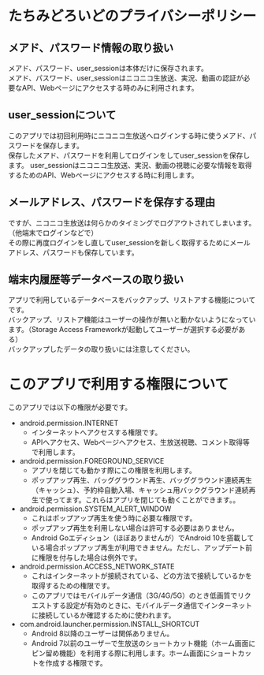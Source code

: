 # たちみどろいどのプライバシーポリシー

## メアド、パスワード情報の取り扱い
メアド、パスワード、user_sessionは本体だけに保存されます。  
メアド、パスワード、user_sessionはニコニコ生放送、実況、動画の認証が必要なAPI、Webページにアクセスする時のみに利用されます。

## user_sessionについて
このアプリでは初回利用時にニコニコ生放送へログインする時に使うメアド、パスワードを保存します。  
保存したメアド、パスワードを利用してログインをしてuser_sessionを保存します。
user_sessionはニコニコ生放送、実況、動画の視聴に必要な情報を取得するためのAPI、Webページにアクセスする時に利用します。  

## メールアドレス、パスワードを保存する理由

ですが、ニコニコ生放送は何らかのタイミングでログアウトされてしまいます。（他端末でログインなどで）  
その際に再度ログインをし直してuser_sessionを新しく取得するためにメールアドレス、パスワードも保存しています。

## 端末内履歴等データベースの取り扱い
アプリで利用しているデータベースをバックアップ、リストアする機能についてです。  
バックアップ、リストア機能はユーザーの操作が無いと動かないようになっています。（Storage Access Frameworkが起動してユーザーが選択する必要がある）  
バックアップしたデータの取り扱いには注意してください。

# このアプリで利用する権限について
このアプリでは以下の権限が必要です。  
- android.permission.INTERNET
    - インターネットへアクセスする権限です。
    - APIへアクセス、Webページへアクセス、生放送視聴、コメント取得等で利用します。
- android.permission.FOREGROUND_SERVICE
    - アプリを閉じても動かす際にこの権限を利用します。
    - ポップアップ再生、バッググラウンド再生、バッググラウンド連続再生（キャッシュ）、予約枠自動入場、キャッシュ用バックグラウンド連続再生で使ってます。これらはアプリを閉じても動くことができます。。
- android.permission.SYSTEM_ALERT_WINDOW
    - これはポップアップ再生を使う時に必要な権限です。
    - ポップアップ再生を利用しない場合は許可する必要はありません。
    - Android Goエディション（ほぼありませんが）でAndroid 10を搭載している場合ポップアップ再生が利用できません。ただし、アップデート前に権限を付与した場合は例外です。
- android.permission.ACCESS_NETWORK_STATE
    - これはインターネットが接続されている、どの方法で接続しているかを取得するための権限です。
    - このアプリではモバイルデータ通信（3G/4G/5G）のとき低画質でリクエストする設定が有効のときに、モバイルデータ通信でインターネットに接続しているか確認するために使われます。
- com.android.launcher.permission.INSTALL_SHORTCUT
    - Android 8以降のユーザーは関係ありません。
    - Android 7以前のユーザーで生放送のショートカット機能（ホーム画面にピン留め機能）を利用する際に利用します。ホーム画面にショートカットを作成する権限です。